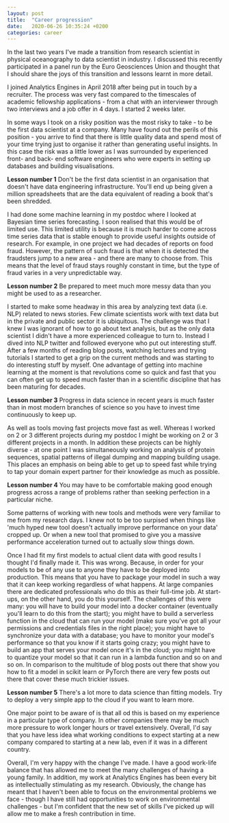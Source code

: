 ```yaml
---
layout: post
title:  "Career progression"
date:   2020-06-26 10:35:24 +0200
categories: career
---
```


In the last two years I've made a transition from research scientist in physical oceanography to data scientist in industry. I discussed this recently participated in a panel run by the Euro Geosciences Union and thought that I should share the joys of this transition and lessons learnt in more detail. 

I joined Analytics Engines in April 2018 after being put in touch by a recruiter.  The process was very fast compared to the timescales of academic fellowship applications - from a chat with an interviewer through two interviews and a job offer in 4 days.  I started 2 weeks later.

In some ways I took on a risky position was the most risky to take - to be the first data scientist at a company. Many have found out the perils of this position - you arrive to find that there is little quality data and spend most of your time trying just to organise it rather than generating useful insights.  In this case the risk was a little lower as I was surrounded by experienced front- and back- end software engineers who were experts in setting up databases and building visualisations. 

**Lesson number 1** Don't be the first data scientist in an organisation that doesn't have data engineering infrastructure. You'll end up being given a million spreadsheets that are the data equivalent of reading a book that's been shredded.

I had done some machine learning in my postdoc where I looked at Bayesian time series forecasting. I soon realised that this would be of limited use. This limited utility is because it is much harder to come across time series data that is stable enough to provide useful insights outside of research. For example, in one project we had decades of reports on food fraud. However, the pattern of such fraud is that when it is detected the fraudsters jump to a new area - and there are many to choose from. This means that the level of fraud stays roughly constant in time, but the type of fraud varies in a very unpredictable way.

**Lesson number 2** Be prepared to meet much more messy data than you might be used to as a researcher.

I started to make some headway in this area by analyzing text data (i.e. NLP) related to news stories. Few climate scientists work with text data but in the private and public sector it is ubiquitous.  The challenge was that I knew I was ignorant of how to go about text analysis, but as the only data scientist I didn't have a more experienced colleague to turn to.  Instead I dived into NLP twitter and followed everyone who put out interesting stuff.  After a few months of reading blog posts, watching lectures and trying tutorials I started to get a grip on the current methods and was starting to do interesting stuff by myself. One advantage of getting into machine learning at the moment is that revolutions come so quick and fast that you can often get up to speed much faster than in a scientific discipline that has been maturing for decades.

**Lesson number 3** Progress in data science in recent years is much faster than in most modern branches of science so you have to invest time continuously to keep up.

As well as tools moving fast projects move fast as well. Whereas I worked on 2 or 3 different projects during my postdoc I might be working on 2 or 3 different projects in a month. In addition these projects can be highly diverse - at one point I was simultaneously working on analysis of protein sequences, spatial patterns of illegal dumping and mapping building usage. This places an emphasis on being able to get up to speed fast while trying to tap your domain expert partner for their knowledge as much as possible.

**Lesson number 4** You may have to be comfortable making good enough progress across a range of problems rather than seeking perfection in a particular niche.

Some patterns of working with new tools and methods were very familiar to me from my research days. I knew not to be too surpised when things like 'much hyped new tool doesn't actually improve performance on your data' cropped up. Or when a new tool that promised to give you a massive performance acceleration turned out to actually slow things down.

Once I had fit my first models to actual client data with good results I thought I'd finally made it.  This was wrong. Because, in order for your models to be of any use to anyone they have to be deployed into production. This means that you have to package your model in such a way that it can keep working regardless of what happens. At large companies there are dedicated professionals who do this as their full-time job. At start-ups, on the other hand, you do this yourself. The challenges of this were many: you will have to build your model into a docker container (eventually you'll learn to do this from the start); you might have to build a serverless function in the cloud that can run your model (make sure you've got all your permissions and credentials files in the right place); you might have to synchronize your data with a database; you have to monitor your model's performance so that you know if it starts going crazy; you might have to build an app that serves your model once it's in the cloud; you might have to quantize your model so that it can run in a lambda function and so on and so on. In comparison to the multitude of blog posts out there that show you how to fit a model in scikit learn or PyTorch there are very few posts out there that cover these much trickier issues.

**Lesson number 5** There's a lot more to data science than fitting models. Try to deploy a very simple app to the cloud if you want to learn more. 

One major point to be aware of is that all od this is based on my experience in a particular type of company. In other companies there may be much more pressure to work longer hours or travel extensively. Overall, I'd say that you have less idea what working conditions to expect starting at a new company compared to starting at a new lab, even if it was in a different country.

Overall, I'm very happy with the change I've made. I have a good work-life balance that has allowed me to meet the many challenges of having a young family.  In addition, my work at Analytics Engines has been every bit as intellectually stimulating as my research. Obviously, the change has meant that I haven't been able to focus on the environmental problems we face - though I have still had opportunities to work on environmental challenges - but I'm confident that the new set of skills I've picked up will allow me to make a fresh contribution in time.

